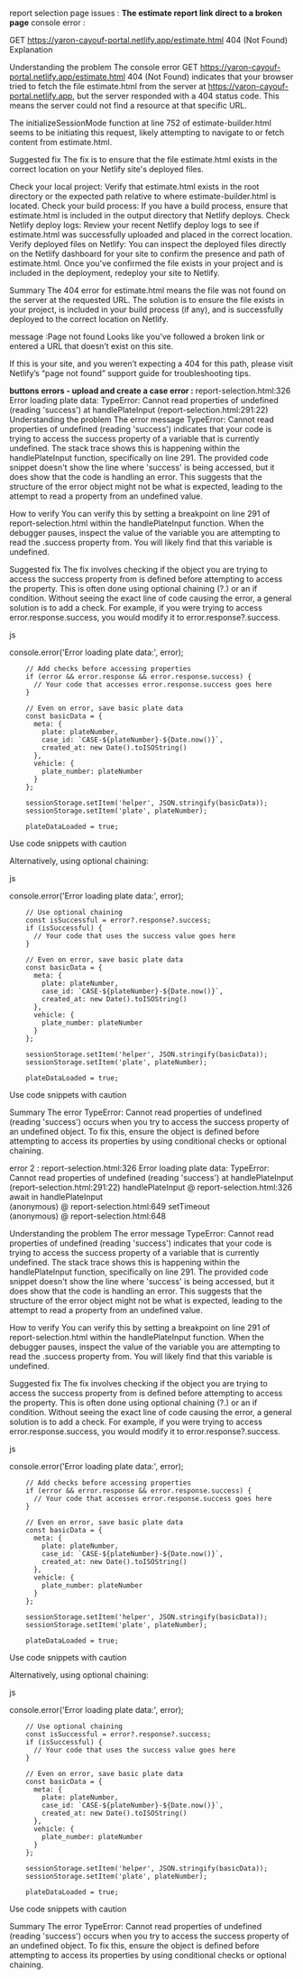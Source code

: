 report selection page issues :
**The estimate report link  direct to a broken page**
console error :
 
 GET https://yaron-cayouf-portal.netlify.app/estimate.html 404 (Not Found)
Explanation

Understanding the problem
The console error GET https://yaron-cayouf-portal.netlify.app/estimate.html 404 (Not Found) indicates that your browser tried to fetch the file estimate.html from the server at https://yaron-cayouf-portal.netlify.app, but the server responded with a 404 status code. This means the server could not find a resource at that specific URL.

The initializeSessionMode function at line 752 of estimate-builder.html seems to be initiating this request, likely attempting to navigate to or fetch content from estimate.html.

Suggested fix
The fix is to ensure that the file estimate.html exists in the correct location on your Netlify site's deployed files.

Check your local project: Verify that estimate.html exists in the root directory or the expected path relative to where estimate-builder.html is located.
Check your build process: If you have a build process, ensure that estimate.html is included in the output directory that Netlify deploys.
Check Netlify deploy logs: Review your recent Netlify deploy logs to see if estimate.html was successfully uploaded and placed in the correct location.
Verify deployed files on Netlify: You can inspect the deployed files directly on the Netlify dashboard for your site to confirm the presence and path of estimate.html.
Once you've confirmed the file exists in your project and is included in the deployment, redeploy your site to Netlify.

Summary
The 404 error for estimate.html means the file was not found on the server at the requested URL. The solution is to ensure the file exists in your project, is included in your build process (if any), and is successfully deployed to the correct location on Netlify.

message :Page not found
Looks like you’ve followed a broken link or entered a URL that doesn’t exist on this site.

If this is your site, and you weren’t expecting a 404 for this path, please visit Netlify’s “page not found” support guide for troubleshooting tips.

**buttons errors - upload and create a case error :**
report-selection.html:326 Error loading plate data: TypeError: Cannot read properties of undefined (reading 'success')
    at handlePlateInput (report-selection.html:291:22)
Understanding the problem
The error message TypeError: Cannot read properties of undefined (reading 'success') indicates that your code is trying to access the success property of a variable that is currently undefined. The stack trace shows this is happening within the handlePlateInput function, specifically on line 291. The provided code snippet doesn't show the line where 'success' is being accessed, but it does show that the code is handling an error. This suggests that the structure of the error object might not be what is expected, leading to the attempt to read a property from an undefined value.

How to verify
You can verify this by setting a breakpoint on line 291 of report-selection.html within the handlePlateInput function. When the debugger pauses, inspect the value of the variable you are attempting to read the .success property from. You will likely find that this variable is undefined.

Suggested fix
The fix involves checking if the object you are trying to access the success property from is defined before attempting to access the property. This is often done using optional chaining (?.) or an if condition. Without seeing the exact line of code causing the error, a general solution is to add a check. For example, if you were trying to access error.response.success, you would modify it to error.response?.success.

js

console.error('Error loading plate data:', error);

        // Add checks before accessing properties
        if (error && error.response && error.response.success) {
          // Your code that accesses error.response.success goes here
        }

        // Even on error, save basic plate data
        const basicData = {
          meta: {
            plate: plateNumber,
            case_id: `CASE-${plateNumber}-${Date.now()}`,
            created_at: new Date().toISOString()
          },
          vehicle: {
            plate_number: plateNumber
          }
        };

        sessionStorage.setItem('helper', JSON.stringify(basicData));
        sessionStorage.setItem('plate', plateNumber);

        plateDataLoaded = true;
Use code snippets with caution

Alternatively, using optional chaining:

js

console.error('Error loading plate data:', error);

        // Use optional chaining
        const isSuccessful = error?.response?.success;
        if (isSuccessful) {
          // Your code that uses the success value goes here
        }

        // Even on error, save basic plate data
        const basicData = {
          meta: {
            plate: plateNumber,
            case_id: `CASE-${plateNumber}-${Date.now()}`,
            created_at: new Date().toISOString()
          },
          vehicle: {
            plate_number: plateNumber
          }
        };

        sessionStorage.setItem('helper', JSON.stringify(basicData));
        sessionStorage.setItem('plate', plateNumber);

        plateDataLoaded = true;

Use code snippets with caution

Summary
The error TypeError: Cannot read properties of undefined (reading 'success') occurs when you try to access the success property of an undefined object. To fix this, ensure the object is defined before attempting to access its properties by using conditional checks or optional chaining.

error 2 : 
report-selection.html:326 Error loading plate data: TypeError: Cannot read properties of undefined (reading 'success')
    at handlePlateInput (report-selection.html:291:22)
handlePlateInput	@	report-selection.html:326
await in handlePlateInput		
(anonymous)	@	report-selection.html:649
setTimeout		
(anonymous)	@	report-selection.html:648

Understanding the problem
The error message TypeError: Cannot read properties of undefined (reading 'success') indicates that your code is trying to access the success property of a variable that is currently undefined. The stack trace shows this is happening within the handlePlateInput function, specifically on line 291. The provided code snippet doesn't show the line where 'success' is being accessed, but it does show that the code is handling an error. This suggests that the structure of the error object might not be what is expected, leading to the attempt to read a property from an undefined value.

How to verify
You can verify this by setting a breakpoint on line 291 of report-selection.html within the handlePlateInput function. When the debugger pauses, inspect the value of the variable you are attempting to read the .success property from. You will likely find that this variable is undefined.

Suggested fix
The fix involves checking if the object you are trying to access the success property from is defined before attempting to access the property. This is often done using optional chaining (?.) or an if condition. Without seeing the exact line of code causing the error, a general solution is to add a check. For example, if you were trying to access error.response.success, you would modify it to error.response?.success.

js

console.error('Error loading plate data:', error);

        // Add checks before accessing properties
        if (error && error.response && error.response.success) {
          // Your code that accesses error.response.success goes here
        }

        // Even on error, save basic plate data
        const basicData = {
          meta: {
            plate: plateNumber,
            case_id: `CASE-${plateNumber}-${Date.now()}`,
            created_at: new Date().toISOString()
          },
          vehicle: {
            plate_number: plateNumber
          }
        };

        sessionStorage.setItem('helper', JSON.stringify(basicData));
        sessionStorage.setItem('plate', plateNumber);

        plateDataLoaded = true;
Use code snippets with caution

Alternatively, using optional chaining:

js

console.error('Error loading plate data:', error);

        // Use optional chaining
        const isSuccessful = error?.response?.success;
        if (isSuccessful) {
          // Your code that uses the success value goes here
        }

        // Even on error, save basic plate data
        const basicData = {
          meta: {
            plate: plateNumber,
            case_id: `CASE-${plateNumber}-${Date.now()}`,
            created_at: new Date().toISOString()
          },
          vehicle: {
            plate_number: plateNumber
          }
        };

        sessionStorage.setItem('helper', JSON.stringify(basicData));
        sessionStorage.setItem('plate', plateNumber);

        plateDataLoaded = true;

Use code snippets with caution

Summary
The error TypeError: Cannot read properties of undefined (reading 'success') occurs when you try to access the success property of an undefined object. To fix this, ensure the object is defined before attempting to access its properties by using conditional checks or optional chaining.

